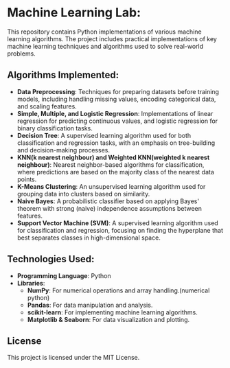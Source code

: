 # Machine Learning Lab:
  
This repository contains Python implementations of various machine learning algorithms. The project includes practical implementations of key machine learning techniques and algorithms used to solve real-world problems.
 
## Algorithms Implemented:   

- **Data Preprocessing**: Techniques for preparing datasets before training models, including handling missing values, encoding categorical data, and scaling features. 
- **Simple, Multiple, and Logistic Regression**: Implementations of linear regression for predicting continuous values, and logistic regression for binary classification tasks.
- **Decision Tree**: A supervised learning algorithm used for both classification and regression tasks, with an emphasis on tree-building and decision-making processes.
- **KNN(k nearest neighbour) and Weighted KNN(weighted k nearest neighbour)**: Nearest neighbor-based algorithms for classification, where predictions are based on the majority class of the nearest data points.
- **K-Means Clustering**: An unsupervised learning algorithm used for grouping data into clusters based on similarity.
- **Naive Bayes**: A probabilistic classifier based on applying Bayes' theorem with strong (naive) independence assumptions between features.
- **Support Vector Machine (SVM)**: A supervised learning algorithm used for classification and regression, focusing on finding the hyperplane that best separates classes in high-dimensional space.

## Technologies Used:

- **Programming Language**: Python
- **Libraries**:
  - **NumPy**: For numerical operations and array handling.(numerical python)
  - **Pandas**: For data manipulation and analysis.
  - **scikit-learn**: For implementing machine learning algorithms.
  - **Matplotlib & Seaborn**: For data visualization and plotting.


## License

This project is licensed under the MIT License.
